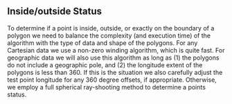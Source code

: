 Inside/outside Status
---------------------

To determine if a point is inside, outside, or exactly on the boundary of a polygon
we need to balance the complexity (and execution time) of the algorithm with the
type of data and shape of the polygons. For any Cartesian data we use a non-zero
winding algorithm, which is quite fast. For geographic data we will also use this algorithm
as long as (1) the polygons do not include a geographic pole, and (2) the longitude extent
of the polygons is less than 360.  If this is the situation we also carefully adjust
the test point longitude for any 360 degree offsets, if appropriate. Otherwise,
we employ a full spherical ray-shooting method to determine a points status.
